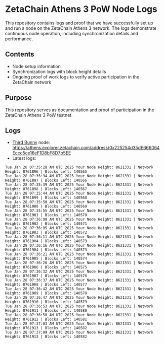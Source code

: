 # ZetaChain Athens 3 PoW Node Logs
This repository contains logs and proof that we have successfully set up and run a node on the ZetaChain Athens 3 network. The logs demonstrate continuous node operation, including synchronization details and performance.

## Contents
- Node setup information
- Synchronization logs with block height details
- Ongoing proof of work logs to verify active participation in the ZetaChain network

## Purpose
This repository serves as documentation and proof of participation in the ZetaChain Athens 3 PoW testnet.

## Logs

- [Third Bunny](https://thirdbunny.xyz/) node: https://athens.explorer.zetachain.com/address/0x225254d35dE666064Eccc5ce16eF1D8bF8D7b5EE
- Latest logs:
```
Tue Jan 28 07:35:28 AM UTC 2025 Your Node Height: 8621331 | Network Height: 8761896 | Blocks Left: 140565
Tue Jan 28 07:35:34 AM UTC 2025 Your Node Height: 8621331 | Network Height: 8761897 | Blocks Left: 140566
Tue Jan 28 07:35:39 AM UTC 2025 Your Node Height: 8621331 | Network Height: 8761898 | Blocks Left: 140567
Tue Jan 28 07:35:44 AM UTC 2025 Your Node Height: 8621331 | Network Height: 8761899 | Blocks Left: 140568
Tue Jan 28 07:35:50 AM UTC 2025 Your Node Height: 8621331 | Network Height: 8761900 | Blocks Left: 140569
Tue Jan 28 07:35:55 AM UTC 2025 Your Node Height: 8621331 | Network Height: 8761901 | Blocks Left: 140570
Tue Jan 28 07:36:00 AM UTC 2025 Your Node Height: 8621331 | Network Height: 8761902 | Blocks Left: 140571
Tue Jan 28 07:36:05 AM UTC 2025 Your Node Height: 8621331 | Network Height: 8761903 | Blocks Left: 140572
Tue Jan 28 07:36:11 AM UTC 2025 Your Node Height: 8621331 | Network Height: 8761904 | Blocks Left: 140573
Tue Jan 28 07:36:16 AM UTC 2025 Your Node Height: 8621331 | Network Height: 8761904 | Blocks Left: 140573
Tue Jan 28 07:36:21 AM UTC 2025 Your Node Height: 8621331 | Network Height: 8761905 | Blocks Left: 140574
Tue Jan 28 07:36:26 AM UTC 2025 Your Node Height: 8621331 | Network Height: 8761906 | Blocks Left: 140575
Tue Jan 28 07:36:32 AM UTC 2025 Your Node Height: 8621331 | Network Height: 8761907 | Blocks Left: 140576
Tue Jan 28 07:36:37 AM UTC 2025 Your Node Height: 8621331 | Network Height: 8761908 | Blocks Left: 140577
Tue Jan 28 07:36:42 AM UTC 2025 Your Node Height: 8621331 | Network Height: 8761909 | Blocks Left: 140578
Tue Jan 28 07:36:47 AM UTC 2025 Your Node Height: 8621331 | Network Height: 8761910 | Blocks Left: 140579
Tue Jan 28 07:36:53 AM UTC 2025 Your Node Height: 8621331 | Network Height: 8761911 | Blocks Left: 140580
Tue Jan 28 07:36:58 AM UTC 2025 Your Node Height: 8621331 | Network Height: 8761912 | Blocks Left: 140581
Tue Jan 28 07:37:03 AM UTC 2025 Your Node Height: 8621331 | Network Height: 8761913 | Blocks Left: 140582
Tue Jan 28 07:37:09 AM UTC 2025 Your Node Height: 8621331 | Network Height: 8761913 | Blocks Left: 140582
```
